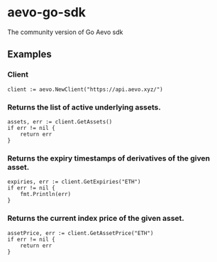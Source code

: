 # aevo-go-sdk
The community version of Go Aevo sdk
## Examples
### Client  
```
client := aevo.NewClient("https://api.aevo.xyz/")
```  
### Returns the list of active underlying assets.  
```
assets, err := client.GetAssets()  
if err != nil {  
	return err  
}
```  
### Returns the expiry timestamps of derivatives of the given asset.  
```  
expiries, err := client.GetExpiries("ETH")  
if err != nil {  
	fmt.Println(err)  
}  
```  
### Returns the current index price of the given asset.  
```
assetPrice, err := client.GetAssetPrice("ETH")  
if err != nil {  
	return err  
}
```  